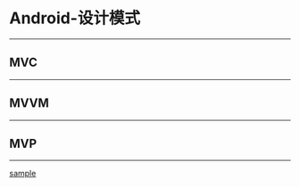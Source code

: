 # Android-设计模式

- - -

## MVC

- - -

## MVVM

- - -

## MVP

- - -

[sample](https://github.com/app-bootstrap/android-app-bootstrap)
